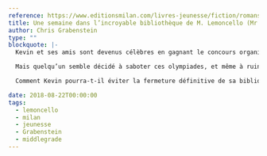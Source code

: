 ```yaml
---
reference: https://www.editionsmilan.com/livres-jeunesse/fiction/romans-10-14-ans/une-semaine-dans-lincroyable-bibliotheque-de-m-lemoncello
title: Une semaine dans l’incroyable bibliothèque de M. Lemoncello (Mr Lemoncello’s Library Olympics)
author: Chris Grabenstein
type: ""
blockquote: |-
  Kevin et ses amis sont devenus célèbres en gagnant le concours organisé par l’excentrique M. Lemoncello à l’occasion de l’ouverture de son incroyable bibliothèque futuriste. Cela fait des jaloux. Pour apaiser les esprits, ils doivent remettre leur titre en jeu. M. Lemoncello voit alors les choses en grand : huit équipes d’enfants venues des quatre coins du pays vont s’affronter dans des Jeux bibliothiques, pour déterminer le véritable champion des bibliothèques. Sept jours d’épreuves ponctués par des jeux, des casse-tête, des rébus… et même une course de chariots de bibliothèque

  Mais quelqu’un semble décidé à saboter ces olympiades, et même à ruiner la bibliothèque elle-même

  Comment Kevin pourra-t-il éviter la fermeture définitive de sa bibliothèque préférée ?

date: 2018-08-22T00:00:00
tags:
  - lemoncello
  - milan
  - jeunesse
  - Grabenstein
  - middlegrade
---
```

